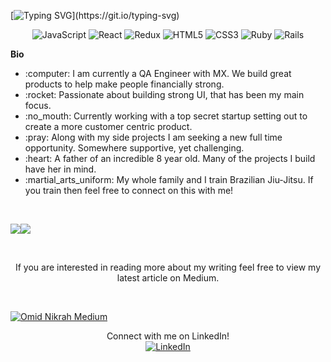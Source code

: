 [![Typing SVG](https://readme-typing-svg.herokuapp.com?color=000000&width=600&lines=Hello%2C+I+am+Matthew.+;Thank+you+for+stopping+by!)](https://git.io/typing-svg)

<p align="center">
<img alt="JavaScript" src="https://img.shields.io/badge/javascript-%23323330.svg?&style=for-the-badge&logo=javascript&logoColor=%23F7DF1E"/> <img alt="React" src="https://img.shields.io/badge/react-%2320232a.svg?&style=for-the-badge&logo=react&logoColor=%2361DAFB"/> <img alt="Redux" src="https://img.shields.io/badge/redux-%23593d88.svg?&style=for-the-badge&logo=redux&logoColor=white"/> <img alt="HTML5" src="https://img.shields.io/badge/html5-%23E34F26.svg?&style=for-the-badge&logo=html5&logoColor=white"/> <img alt="CSS3" src="https://img.shields.io/badge/css3-%231572B6.svg?&style=for-the-badge&logo=css3&logoColor=white"/> <img alt="Ruby" src="https://img.shields.io/badge/ruby-%23CC342D.svg?&style=for-the-badge&logo=ruby&logoColor=white"/> <img alt="Rails" src="https://img.shields.io/badge/rails-%23CC0000.svg?&style=for-the-badge&logo=ruby-on-rails&logoColor=white"/>
</p>

**Bio**
<ul>
  <li>:computer:  I am currently a QA Engineer with MX. We build great products to help make people financially strong.</li>
  <li>:rocket:  Passionate about building strong UI, that has been my main focus.</li>
  <li>:no_mouth:  Currently working with a top secret startup setting out to create a more customer centric product.  
  <li>:pray:  Along with my side projects I am seeking a new full time opportunity. Somewhere supportive, yet challenging.</li>
  <li>:heart:  A father of an incredible 8 year old. Many of the projects I build have her in mind.</li>
  <li>:martial_arts_uniform:  My whole family and I train Brazilian Jiu-Jitsu. If you train then feel free to connect on this with me!</li>
 </ul>
<br>

<img align="center" src="https://github-readme-stats.vercel.app/api/?username=matthewstclaire&hide=stars,issues&theme=vue" /><img align="center" src="https://github-readme-stats.vercel.app/api/top-langs/?username=matthewstclaire&hide=less,php,scss,issues&theme=vue" />


</p>
<br>
<p align="center">
If you are interested in reading more about my writing feel free to view my latest article on Medium.
</p> 
<br>

[![Omid Nikrah Medium](https://github-readme-medium.vercel.app/?username=matthew-stclaire)](https://medium.com/@matthew-stclaire)

<p align="center">
Connect with me on LinkedIn!
  <br>
<a href="https://www.linkedin.com/in/matthewstclaire/">
<img alt="LinkedIn" src="https://img.shields.io/badge/linkedin-%230077B5.svg?&style=for-the-badge&logo=linkedin&logoColor=white"/>
  </a>
